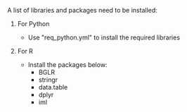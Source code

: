 A list of libraries and packages need to be installed:

1. For Python
    - Use "req_python.yml" to install the required libraries

2. For R
    - Install the packages below:
         - BGLR
         - stringr
         - data.table
         - dplyr
         - iml 
